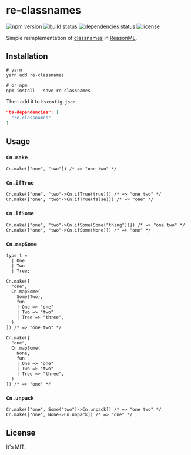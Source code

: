 # re-classnames

[![npm version](https://img.shields.io/npm/v/re-classnames.svg?style=flat-square)](https://www.npmjs.com/package/re-classnames)
[![build status](https://img.shields.io/travis/alexfedoseev/re-classnames/master.svg?style=flat-square)](https://travis-ci.org/alexfedoseev/re-classnames)
[![dependencies status](https://img.shields.io/gemnasium/alexfedoseev/re-classnames.svg?style=flat-square)](https://gemnasium.com/alexfedoseev/re-classnames)
[![license](https://img.shields.io/npm/l/re-classnames.svg?style=flat-square)](https://www.npmjs.com/package/re-classnames)

Simple reimplementation of [classnames](https://github.com/JedWatson/classnames) in [ReasonML](https://reasonml.github.io).

## Installation

```shell
# yarn
yarn add re-classnames

# or npm
npm install --save re-classnames
```

Then add it to `bsconfig.json`:

```json
"bs-dependencies": [
  "re-classnames"
]
```

## Usage

### `Cn.make`
```reason
Cn.make(["one", "two"]) /* => "one two" */
```

### `Cn.ifTrue`
```reason
Cn.make(["one", "two"->Cn.ifTrue(true)]) /* => "one two" */
Cn.make(["one", "two"->Cn.ifTrue(false)]) /* => "one" */
```

### `Cn.ifSome`
```reason
Cn.make(["one", "two"->Cn.ifSome(Some("thing"))]) /* => "one two" */
Cn.make(["one", "two"->Cn.ifSome(None)]) /* => "one" */
```

### `Cn.mapSome`
```reason
type t =
  | One
  | Two
  | Tree;

Cn.make([
  "one",
  Cn.mapSome(
    Some(Two),
    fun
    | One => "one"
    | Two => "two"
    | Tree => "three",
  )
]) /* => "one two" */

Cn.make([
  "one",
  Cn.mapSome(
    None,
    fun
    | One => "one"
    | Two => "two"
    | Tree => "three",
  )
]) /* => "one" */
```

### `Cn.unpack`
```reason
Cn.make(["one", Some("two")->Cn.unpack]) /* => "one two" */
Cn.make(["one", None->Cn.unpack]) /* => "one" */
```

## License
It's MIT.
